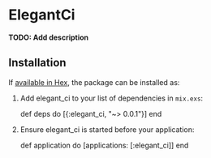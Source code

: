 # ElegantCi

**TODO: Add description**

## Installation

If [available in Hex](https://hex.pm/docs/publish), the package can be installed as:

  1. Add elegant_ci to your list of dependencies in `mix.exs`:

        def deps do
          [{:elegant_ci, "~> 0.0.1"}]
        end

  2. Ensure elegant_ci is started before your application:

        def application do
          [applications: [:elegant_ci]]
        end

